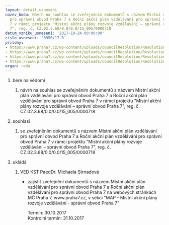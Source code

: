 ```yaml
---
layout: detail_usneseni
nazev_bodu: Návrh na souhlas se zveřejněním dokumentů s názvem Místní akční plán vzdělávání
  pro správní obvod Praha 7 a Roční akční plán vzdělávání pro správní obvod Praha
  7 v rámci projektu "Místní akční plány rozvoje vzdělávání – správní obvod Praha
  7", reg. č. CZ.02.3.68/0.0/0.0/15_005/0000718
datum_vzniku_usneseni: '2017-10-24 00:00:00'
cislo_usneseni: '0950/17-R'
prilohy:
- https://www.praha7.cz/wp-content/uploads/councilResolution/Resolutions/29522/export/Duvodova_zprava~260649.docx
- https://www.praha7.cz/wp-content/uploads/councilResolution/Resolutions/29522/export/Akcni_plan_vzdelavani~260648.pdf
- https://www.praha7.cz/wp-content/uploads/councilResolution/Resolutions/29522/export/Rocni_akcni_plan_vzdelavani_MAP~260647.pdf
- https://www.praha7.cz/wp-content/uploads/councilResolution/Resolutions/29522/export/export~295037.pdf
organ: rada
---
```

<ol id="urzList" class="urzList_view"><li class="urzClass1" id=""><span name="1">bere na vědomí</span><ol class="urzOlClass decimal "><li class="urzClass2" id="" style="text-align: left;"><span><p>návrh na souhlas se zveřejněním dokumentů s názvem Místní akční plán vzdělávání pro správní obvod Praha 7 a Roční akční plán vzdělávání pro správní obvod Praha 7 v rámci projektu "Místní akční plány rozvoje vzdělávání – správní obvod Praha 7", reg. č. CZ.02.3.68/0.0/0.0/15_005/0000718</p></span></li></ol></li><li class="urzClass1" id=""><span name="26">souhlasí</span><ol class="urzOlClass decimal "><li class="urzClass2" id="" style="text-align: left;"><span><p>se zveřejněním dokumentů s názvem Místní akční plán vzdělávání pro správní obvod Praha 7 a Roční akční plán vzdělávání pro správní obvod Praha 7 v rámci projektu "Místní akční plány rozvoje vzdělávání – správní obvod Praha 7", reg. č. CZ.02.3.68/0.0/0.0/15_005/0000718</p></span></li></ol></li><li class="urzClass1" id="urzUkoly"><span name="1">ukládá</span><ol class="urzOlClass"><li class="urzClass2"><span><p>VED KST PaedDr. Michaela Strnadová</p></span><ul class="urzUlClass"><li class="urzClass3"><span><p>zajistit zveřejnění dokumentů s názvem Místní akční plán vzdělávání pro správní obvod Praha 7 a Roční akční plán vzdělávání pro správní obvod Praha 7 na webových stránkách MČ Praha 7, www.praha7.cz, v sekci "MAP - Místní akční plány rozvoje vzdělávání - správní obvod Praha 7"</p></span><span class="urzUkolTermin">  Termín:&nbsp;30.10.2017</span><div class="urzUkolTermin">  Kontrolní termín:&nbsp;31.10.2017</div></li></ul></li></ol></li></ol>